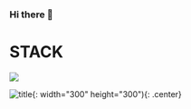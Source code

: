 ### Hi there 👋

<!--
**jieunDev5/jieunDev5** is a ✨ _special_ ✨ repository because its `README.md` (this file) appears on your GitHub profile.

Here are some ideas to get you started:

- 🔭 I’m currently working on ...
- 🌱 I’m currently learning ...
- 👯 I’m looking to collaborate on ...
- 🤔 I’m looking for help with ...
- 💬 Ask me about ...
- 📫 How to reach me: ...
- 😄 Pronouns: ...
- ⚡ Fun fact: ...
-->


# STACK
<img src="https://img.shields.io/badge/-Java-007396?style=flat&logo=Java">

![title](https://img.shields.io/badge/-Java-007396?style=flat&logo=Java){: width="300" height="300"){: .center}

